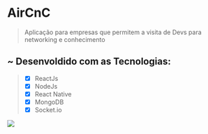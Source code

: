 # AirCnC
> Aplicação para empresas que permitem a visita de Devs para networking e conhecimento

## ~ Desenvoldido com as Tecnologias:

> - [x] ReactJs
> - [x] NodeJs 
> - [x] React Native
> - [x] MongoDB
> - [x] Socket.io

![](https://uploaddeimagens.com.br/images/002/628/520/full/img.jpg?1588541807)
